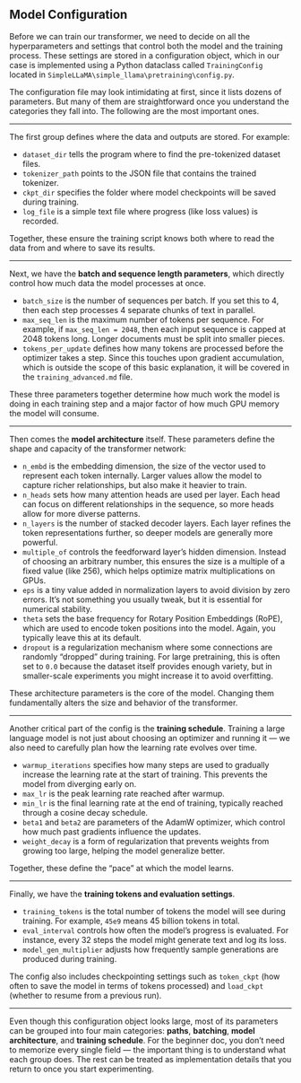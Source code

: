 ## Model Configuration

Before we can train our transformer, we need to decide on all the hyperparameters and settings that control both the model and the training process. These settings are stored in a configuration object, which in our case is implemented using a Python dataclass called `TrainingConfig` located in `SimpleLLaMA\simple_llama\pretraining\config.py`.  

The configuration file may look intimidating at first, since it lists dozens of parameters. But many of them are straightforward once you understand the categories they fall into. The following are the most important ones.

---

The first group defines where the data and outputs are stored. For example:  

- `dataset_dir` tells the program where to find the pre-tokenized dataset files.  
- `tokenizer_path` points to the JSON file that contains the trained tokenizer.  
- `ckpt_dir` specifies the folder where model checkpoints will be saved during training.  
- `log_file` is a simple text file where progress (like loss values) is recorded.  

Together, these ensure the training script knows both where to read the data from and where to save its results.  

---

Next, we have the **batch and sequence length parameters**, which directly control how much data the model processes at once.  

- `batch_size` is the number of sequences per batch. If you set this to 4, then each step processes 4 separate chunks of text in parallel.  
- `max_seq_len` is the maximum number of tokens per sequence. For example, if `max_seq_len = 2048`, then each input sequence is capped at 2048 tokens long. Longer documents must be split into smaller pieces.  
- `tokens_per_update` defines how many tokens are processed before the optimizer takes a step. Since this touches upon gradient accumulation, which is outside the scope of this basic explanation, it will be covered in the `training_advanced.md` file.  

These three parameters together determine how much work the model is doing in each training step and a major factor of how much GPU memory the model will consume.

---

Then comes the **model architecture** itself. These parameters define the shape and capacity of the transformer network:  

- `n_embd` is the embedding dimension, the size of the vector used to represent each token internally. Larger values allow the model to capture richer relationships, but also make it heavier to train.  
- `n_heads` sets how many attention heads are used per layer. Each head can focus on different relationships in the sequence, so more heads allow for more diverse patterns.  
- `n_layers` is the number of stacked decoder layers. Each layer refines the token representations further, so deeper models are generally more powerful.  
- `multiple_of` controls the feedforward layer’s hidden dimension. Instead of choosing an arbitrary number, this ensures the size is a multiple of a fixed value (like 256), which helps optimize matrix multiplications on GPUs.  
- `eps` is a tiny value added in normalization layers to avoid division by zero errors. It’s not something you usually tweak, but it is essential for numerical stability.  
- `theta` sets the base frequency for Rotary Position Embeddings (RoPE), which are used to encode token positions into the model. Again, you typically leave this at its default.  
- `dropout` is a regularization mechanism where some connections are randomly “dropped” during training. For large pretraining, this is often set to `0.0` because the dataset itself provides enough variety, but in smaller-scale experiments you might increase it to avoid overfitting.  

These architecture parameters is the core of the model. Changing them fundamentally alters the size and behavior of the transformer.

---

Another critical part of the config is the **training schedule**. Training a large language model is not just about choosing an optimizer and running it — we also need to carefully plan how the learning rate evolves over time.  

- `warmup_iterations` specifies how many steps are used to gradually increase the learning rate at the start of training. This prevents the model from diverging early on.  
- `max_lr` is the peak learning rate reached after warmup.  
- `min_lr` is the final learning rate at the end of training, typically reached through a cosine decay schedule.  
- `beta1` and `beta2` are parameters of the AdamW optimizer, which control how much past gradients influence the updates.  
- `weight_decay` is a form of regularization that prevents weights from growing too large, helping the model generalize better.  

Together, these define the “pace” at which the model learns.

---

Finally, we have the **training tokens and evaluation settings**.  

- `training_tokens` is the total number of tokens the model will see during training. For example, `45e9` means 45 billion tokens in total.  
- `eval_interval` controls how often the model’s progress is evaluated. For instance, every 32 steps the model might generate text and log its loss.  
- `model_gen_multiplier` adjusts how frequently sample generations are produced during training.  

The config also includes checkpointing settings such as `token_ckpt` (how often to save the model in terms of tokens processed) and `load_ckpt` (whether to resume from a previous run).

---

Even though this configuration object looks large, most of its parameters can be grouped into four main categories: **paths**, **batching**, **model architecture**, and **training schedule**. For the beginner doc, you don’t need to memorize every single field — the important thing is to understand what each group does. The rest can be treated as implementation details that you return to once you start experimenting.

